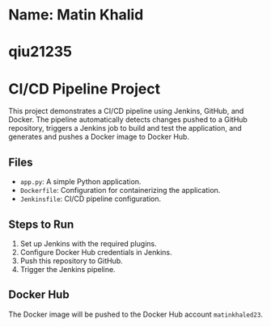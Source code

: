 # Name: Matin Khalid 
# qiu21235
# CI/CD Pipeline Project

This project demonstrates a CI/CD pipeline using Jenkins, GitHub, and Docker. The pipeline automatically detects changes pushed to a GitHub repository, triggers a Jenkins job to build and test the application, and generates and pushes a Docker image to Docker Hub.

## Files
- `app.py`: A simple Python application.
- `Dockerfile`: Configuration for containerizing the application.
- `Jenkinsfile`: CI/CD pipeline configuration.

## Steps to Run
1. Set up Jenkins with the required plugins.
2. Configure Docker Hub credentials in Jenkins.
3. Push this repository to GitHub.
4. Trigger the Jenkins pipeline.

## Docker Hub
The Docker image will be pushed to the Docker Hub account `matinkhaled23`.
